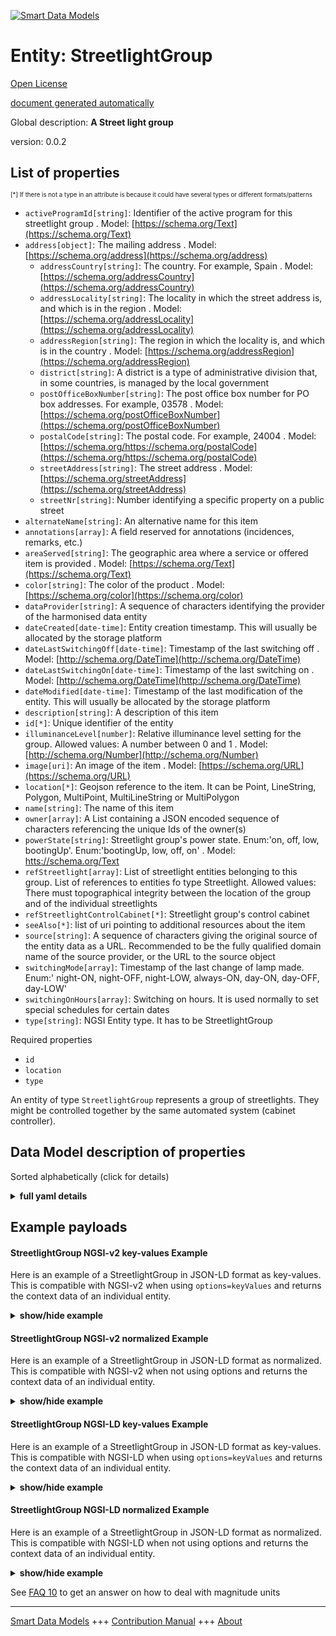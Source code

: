 <!-- 10-Header -->  
[![Smart Data Models](https://smartdatamodels.org/wp-content/uploads/2022/01/SmartDataModels_logo.png "Logo")](https://smartdatamodels.org)  
Entity: StreetlightGroup  
========================<!-- /10-Header -->  
<!-- 15-License -->  
[Open License](https://github.com/smart-data-models//dataModel.Streetlighting/blob/master/StreetlightGroup/LICENSE.md)  
[document generated automatically](https://docs.google.com/presentation/d/e/2PACX-1vTs-Ng5dIAwkg91oTTUdt8ua7woBXhPnwavZ0FxgR8BsAI_Ek3C5q97Nd94HS8KhP-r_quD4H0fgyt3/pub?start=false&loop=false&delayms=3000#slide=id.gb715ace035_0_60)  
<!-- /15-License -->  
<!-- 20-Description -->  
Global description: **A Street light group**  
version: 0.0.2  
<!-- /20-Description -->  
<!-- 30-PropertiesList -->  

## List of properties  

<sup><sub>[*] If there is not a type in an attribute is because it could have several types or different formats/patterns</sub></sup>  
- `activeProgramId[string]`: Identifier of the active program for this streetlight group  . Model: [https://schema.org/Text](https://schema.org/Text)- `address[object]`: The mailing address  . Model: [https://schema.org/address](https://schema.org/address)	- `addressCountry[string]`: The country. For example, Spain  . Model: [https://schema.org/addressCountry](https://schema.org/addressCountry)  
	- `addressLocality[string]`: The locality in which the street address is, and which is in the region  . Model: [https://schema.org/addressLocality](https://schema.org/addressLocality)  
	- `addressRegion[string]`: The region in which the locality is, and which is in the country  . Model: [https://schema.org/addressRegion](https://schema.org/addressRegion)  
	- `district[string]`: A district is a type of administrative division that, in some countries, is managed by the local government    
	- `postOfficeBoxNumber[string]`: The post office box number for PO box addresses. For example, 03578  . Model: [https://schema.org/postOfficeBoxNumber](https://schema.org/postOfficeBoxNumber)  
	- `postalCode[string]`: The postal code. For example, 24004  . Model: [https://schema.org/https://schema.org/postalCode](https://schema.org/https://schema.org/postalCode)  
	- `streetAddress[string]`: The street address  . Model: [https://schema.org/streetAddress](https://schema.org/streetAddress)  
	- `streetNr[string]`: Number identifying a specific property on a public street    
- `alternateName[string]`: An alternative name for this item  - `annotations[array]`: A field reserved for annotations (incidences, remarks, etc.)  - `areaServed[string]`: The geographic area where a service or offered item is provided  . Model: [https://schema.org/Text](https://schema.org/Text)- `color[string]`: The color of the product  . Model: [https://schema.org/color](https://schema.org/color)- `dataProvider[string]`: A sequence of characters identifying the provider of the harmonised data entity  - `dateCreated[date-time]`: Entity creation timestamp. This will usually be allocated by the storage platform  - `dateLastSwitchingOff[date-time]`: Timestamp of the last switching off  . Model: [http://schema.org/DateTime](http://schema.org/DateTime)- `dateLastSwitchingOn[date-time]`: Timestamp of the last switching on  . Model: [http://schema.org/DateTime](http://schema.org/DateTime)- `dateModified[date-time]`: Timestamp of the last modification of the entity. This will usually be allocated by the storage platform  - `description[string]`: A description of this item  - `id[*]`: Unique identifier of the entity  - `illuminanceLevel[number]`: Relative illuminance level setting for the group. Allowed values: A number between 0 and 1  . Model: [http://schema.org/Number](http://schema.org/Number)- `image[uri]`: An image of the item  . Model: [https://schema.org/URL](https://schema.org/URL)- `location[*]`: Geojson reference to the item. It can be Point, LineString, Polygon, MultiPoint, MultiLineString or MultiPolygon  - `name[string]`: The name of this item  - `owner[array]`: A List containing a JSON encoded sequence of characters referencing the unique Ids of the owner(s)  - `powerState[string]`: Streetlight group's power state. Enum:'on, off, low, bootingUp'. Enum:'bootingUp, low, off, on'  . Model: [htts://schema.org/Text](htts://schema.org/Text)- `refStreetlight[array]`: List of streetlight entities belonging to this group. List of references to entities fo type Streetlight. Allowed values: There must topographical integrity between the location of the group and of the individual streetlights  - `refStreetlightControlCabinet[*]`: Streetlight group's control cabinet  - `seeAlso[*]`: list of uri pointing to additional resources about the item  - `source[string]`: A sequence of characters giving the original source of the entity data as a URL. Recommended to be the fully qualified domain name of the source provider, or the URL to the source object  - `switchingMode[array]`: Timestamp of the last change of lamp made. Enum:' night-ON, night-OFF, night-LOW, always-ON, day-ON, day-OFF, day-LOW'  - `switchingOnHours[array]`: Switching on hours. It is used normally to set special schedules for certain dates  - `type[string]`: NGSI Entity type. It has to be StreetlightGroup  <!-- /30-PropertiesList -->  
<!-- 35-RequiredProperties -->  
Required properties  
- `id`  - `location`  - `type`  <!-- /35-RequiredProperties -->  
<!-- 40-RequiredProperties -->  
An entity of type `StreetlightGroup` represents a group of streetlights. They might be controlled together by the same automated system (cabinet controller).  
<!-- /40-RequiredProperties -->  
<!-- 50-DataModelHeader -->  
## Data Model description of properties  
Sorted alphabetically (click for details)  
<!-- /50-DataModelHeader -->  
<!-- 60-ModelYaml -->  
<details><summary><strong>full yaml details</strong></summary>    
```yaml  
StreetlightGroup:    
  description: A Street light group    
  properties:    
    activeProgramId:    
      description: Identifier of the active program for this streetlight group    
      type: string    
      x-ngsi:    
        model: https://schema.org/Text    
        type: Property    
    address:    
      description: The mailing address    
      properties:    
        addressCountry:    
          description: 'The country. For example, Spain'    
          type: string    
          x-ngsi:    
            model: https://schema.org/addressCountry    
            type: Property    
        addressLocality:    
          description: 'The locality in which the street address is, and which is in the region'    
          type: string    
          x-ngsi:    
            model: https://schema.org/addressLocality    
            type: Property    
        addressRegion:    
          description: 'The region in which the locality is, and which is in the country'    
          type: string    
          x-ngsi:    
            model: https://schema.org/addressRegion    
            type: Property    
        district:    
          description: 'A district is a type of administrative division that, in some countries, is managed by the local government'    
          type: string    
          x-ngsi:    
            type: Property    
        postOfficeBoxNumber:    
          description: 'The post office box number for PO box addresses. For example, 03578'    
          type: string    
          x-ngsi:    
            model: https://schema.org/postOfficeBoxNumber    
            type: Property    
        postalCode:    
          description: 'The postal code. For example, 24004'    
          type: string    
          x-ngsi:    
            model: https://schema.org/https://schema.org/postalCode    
            type: Property    
        streetAddress:    
          description: The street address    
          type: string    
          x-ngsi:    
            model: https://schema.org/streetAddress    
            type: Property    
        streetNr:    
          description: Number identifying a specific property on a public street    
          type: string    
          x-ngsi:    
            type: Property    
      type: object    
      x-ngsi:    
        model: https://schema.org/address    
        type: Property    
    alternateName:    
      description: An alternative name for this item    
      type: string    
      x-ngsi:    
        type: Property    
    annotations:    
      description: Annotations about the item    
      items:    
        type: string    
      type: array    
      x-ngsi:    
        model: https://schema.org/Text    
        type: Property    
    areaServed:    
      description: The geographic area where a service or offered item is provided    
      type: string    
      x-ngsi:    
        model: https://schema.org/Text    
        type: Property    
    color:    
      description: The color of the product    
      type: string    
      x-ngsi:    
        model: https://schema.org/color    
        type: Property    
    dataProvider:    
      description: A sequence of characters identifying the provider of the harmonised data entity    
      type: string    
      x-ngsi:    
        type: Property    
    dateCreated:    
      description: Entity creation timestamp. This will usually be allocated by the storage platform    
      format: date-time    
      type: string    
      x-ngsi:    
        type: Property    
    dateLastSwitchingOff:    
      description: Timestamp of the last switching off    
      format: date-time    
      type: string    
      x-ngsi:    
        model: http://schema.org/DateTime    
        type: Property    
    dateLastSwitchingOn:    
      description: Timestamp of the last switching on    
      format: date-time    
      type: string    
      x-ngsi:    
        model: http://schema.org/DateTime    
        type: Property    
    dateModified:    
      description: Timestamp of the last modification of the entity. This will usually be allocated by the storage platform    
      format: date-time    
      type: string    
      x-ngsi:    
        type: Property    
    description:    
      description: A description of this item    
      type: string    
      x-ngsi:    
        type: Property    
    id:    
      anyOf:    
        - description: Identifier format of any NGSI entity    
          maxLength: 256    
          minLength: 1    
          pattern: ^[\w\-\.\{\}\$\+\*\[\]`|~^@!,:\\]+$    
          type: string    
          x-ngsi:    
            type: Property    
        - description: Identifier format of any NGSI entity    
          format: uri    
          type: string    
          x-ngsi:    
            type: Property    
      description: Unique identifier of the entity    
      x-ngsi:    
        type: Property    
    illuminanceLevel:    
      description: 'Relative illuminance level setting for the group. Allowed values: A number between 0 and 1'    
      maximum: 1    
      minimum: 0    
      type: number    
      x-ngsi:    
        model: http://schema.org/Number    
        type: Property    
    image:    
      description: An image of the item    
      format: uri    
      type: string    
      x-ngsi:    
        model: https://schema.org/URL    
        type: Property    
    location:    
      description: 'Geojson reference to the item. It can be Point, LineString, Polygon, MultiPoint, MultiLineString or MultiPolygon'    
      oneOf:    
        - description: Geojson reference to the item. Point    
          properties:    
            bbox:    
              items:    
                type: number    
              minItems: 4    
              type: array    
            coordinates:    
              items:    
                type: number    
              minItems: 2    
              type: array    
            type:    
              enum:    
                - Point    
              type: string    
          required:    
            - type    
            - coordinates    
          title: GeoJSON Point    
          type: object    
          x-ngsi:    
            type: GeoProperty    
        - description: Geojson reference to the item. LineString    
          properties:    
            bbox:    
              items:    
                type: number    
              minItems: 4    
              type: array    
            coordinates:    
              items:    
                items:    
                  type: number    
                minItems: 2    
                type: array    
              minItems: 2    
              type: array    
            type:    
              enum:    
                - LineString    
              type: string    
          required:    
            - type    
            - coordinates    
          title: GeoJSON LineString    
          type: object    
          x-ngsi:    
            type: GeoProperty    
        - description: Geojson reference to the item. Polygon    
          properties:    
            bbox:    
              items:    
                type: number    
              minItems: 4    
              type: array    
            coordinates:    
              items:    
                items:    
                  items:    
                    type: number    
                  minItems: 2    
                  type: array    
                minItems: 4    
                type: array    
              type: array    
            type:    
              enum:    
                - Polygon    
              type: string    
          required:    
            - type    
            - coordinates    
          title: GeoJSON Polygon    
          type: object    
          x-ngsi:    
            type: GeoProperty    
        - description: Geojson reference to the item. MultiPoint    
          properties:    
            bbox:    
              items:    
                type: number    
              minItems: 4    
              type: array    
            coordinates:    
              items:    
                items:    
                  type: number    
                minItems: 2    
                type: array    
              type: array    
            type:    
              enum:    
                - MultiPoint    
              type: string    
          required:    
            - type    
            - coordinates    
          title: GeoJSON MultiPoint    
          type: object    
          x-ngsi:    
            type: GeoProperty    
        - description: Geojson reference to the item. MultiLineString    
          properties:    
            bbox:    
              items:    
                type: number    
              minItems: 4    
              type: array    
            coordinates:    
              items:    
                items:    
                  items:    
                    type: number    
                  minItems: 2    
                  type: array    
                minItems: 2    
                type: array    
              type: array    
            type:    
              enum:    
                - MultiLineString    
              type: string    
          required:    
            - type    
            - coordinates    
          title: GeoJSON MultiLineString    
          type: object    
          x-ngsi:    
            type: GeoProperty    
        - description: Geojson reference to the item. MultiLineString    
          properties:    
            bbox:    
              items:    
                type: number    
              minItems: 4    
              type: array    
            coordinates:    
              items:    
                items:    
                  items:    
                    items:    
                      type: number    
                    minItems: 2    
                    type: array    
                  minItems: 4    
                  type: array    
                type: array    
              type: array    
            type:    
              enum:    
                - MultiPolygon    
              type: string    
          required:    
            - type    
            - coordinates    
          title: GeoJSON MultiPolygon    
          type: object    
          x-ngsi:    
            type: GeoProperty    
      x-ngsi:    
        type: GeoProperty    
    name:    
      description: The name of this item    
      type: string    
      x-ngsi:    
        type: Property    
    owner:    
      description: A List containing a JSON encoded sequence of characters referencing the unique Ids of the owner(s)    
      items:    
        anyOf:    
          - description: Identifier format of any NGSI entity    
            maxLength: 256    
            minLength: 1    
            pattern: ^[\w\-\.\{\}\$\+\*\[\]`|~^@!,:\\]+$    
            type: string    
            x-ngsi:    
              type: Property    
          - description: Identifier format of any NGSI entity    
            format: uri    
            type: string    
            x-ngsi:    
              type: Property    
        description: Unique identifier of the entity    
        x-ngsi:    
          type: Property    
      type: array    
      x-ngsi:    
        type: Property    
    powerState:    
      description: 'Streetlight group''s power state. Enum:''on, off, low, bootingUp''. Enum:''bootingUp, low, off, on'''    
      enum:    
        - bootingUp    
        - low    
        - off    
        - on    
      type: string    
      x-ngsi:    
        model: htts://schema.org/Text    
        type: Property    
    refStreetlight:    
      description: 'List of streetlight entities belonging to this group. List of references to entities fo type Streetlight. Allowed values: There must topographical integrity between the location of the group and of the individual streetlights'    
      items:    
        anyOf:    
          - description: Identifier format of any NGSI entity    
            maxLength: 256    
            minLength: 1    
            pattern: ^[\w\-\.\{\}\$\+\*\[\]`|~^@!,:\\]+$    
            type: string    
            x-ngsi:    
              type: Property    
          - description: Identifier format of any NGSI entity    
            format: uri    
            type: string    
            x-ngsi:    
              type: Property    
      minItems: 1    
      type: array    
      uniqueItems: true    
      x-ngsi:    
        type: Relationship    
    refStreetlightControlCabinet:    
      anyOf:    
        - description: Identifier format of any NGSI entity    
          maxLength: 256    
          minLength: 1    
          pattern: ^[\w\-\.\{\}\$\+\*\[\]`|~^@!,:\\]+$    
          type: string    
          x-ngsi:    
            type: Property    
        - description: Identifier format of any NGSI entity    
          format: uri    
          type: string    
          x-ngsi:    
            type: Property    
      description: Streetlight group's control cabinet    
      x-ngsi:    
        type: Relationship    
    seeAlso:    
      description: list of uri pointing to additional resources about the item    
      oneOf:    
        - items:    
            format: uri    
            type: string    
          minItems: 1    
          type: array    
        - format: uri    
          type: string    
      x-ngsi:    
        type: Property    
    source:    
      description: 'A sequence of characters giving the original source of the entity data as a URL. Recommended to be the fully qualified domain name of the source provider, or the URL to the source object'    
      type: string    
      x-ngsi:    
        type: Property    
    switchingMode:    
      description: 'Timestamp of the last change of lamp made. Enum:'' night-ON, night-OFF, night-LOW, always-ON, day-ON, day-OFF, day-LOW'''    
      items:    
        enum:    
          - night-ON    
          - night-OFF    
          - night-LOW    
          - always-ON    
          - day-ON    
          - day-OFF    
          - day-LOW    
        type: string    
      type: array    
      x-ngsi:    
        type: Property    
    switchingOnHours:    
      description: Switching on hours. It is used normally to set special schedules for certain dates    
      items:    
        properties:    
          description:    
            description: Timestamp of the last change of lamp made    
            type: string    
            x-ngsi:    
              type: Property    
          from:    
            anyOf:    
              - format: date    
              - pattern: ^--((0[13578]|1[02])-31|(0[1,3-9]|1[0-2])-30|(0\d|1[0-2])-([0-2]\d))$    
                type: string    
            type: string    
          hours:    
            description: Timestamp of the last change of lamp made    
            type: string    
            x-ngsi:    
              type: Property    
          to:    
            anyOf:    
              - format: date    
              - pattern: ^--((0[13578]|1[02])-31|(0[1,3-9]|1[0-2])-30|(0\d|1[0-2])-([0-2]\d))$    
                type: string    
            description: Ending date (it can be yearless)    
            type: string    
            x-ngsi:    
              type: Property    
        required:    
          - from    
          - to    
          - hours    
        type: object    
      type: array    
      x-ngsi:    
        type: Property    
    type:    
      description: NGSI Entity type. It has to be StreetlightGroup    
      enum:    
        - StreetlightGroup    
      type: string    
      x-ngsi:    
        type: Property    
  required:    
    - id    
    - type    
    - location    
  type: object    
  x-derived-from: ""    
  x-disclaimer: 'Redistribution and use in source and binary forms, with or without modification, are permitted  provided that the license conditions are met. Copyleft (c) 2023 Contributors to Smart Data Models Program'    
  x-license-url: https://github.com/smart-data-models/dataModel.Streetlighting/blob/master/StreetlightGroup/LICENSE.md    
  x-model-schema: https://smart-data-models.github.io/dataModel.Streetlighting/Streetlight/schema.json    
  x-model-tags: ""    
  x-version: 0.1.0    
```  
</details>    
<!-- /60-ModelYaml -->  
<!-- 70-MiddleNotes -->  
<!-- /70-MiddleNotes -->  
<!-- 80-Examples -->  
## Example payloads    
#### StreetlightGroup NGSI-v2 key-values Example    
Here is an example of a StreetlightGroup in JSON-LD format as key-values. This is compatible with NGSI-v2 when  using `options=keyValues` and returns the context data of an individual entity.  
<details><summary><strong>show/hide example</strong></summary>    
```json  
{  
  "id": "streetlightgroup:mycity:A12",  
  "type": "StreetlightGroup",  
  "location": {  
    "type": "MultiLineString",  
    "coordinates": [  
      [  
        [  
          100.0,  
          0.0  
        ],  
        [  
          101.0,  
          1.0  
        ]  
      ],  
      [  
        [  
          102.0,  
          2.0  
        ],  
        [  
          103.0,  
          3.0  
        ]  
      ]  
    ]  
  },  
  "powerState": "on",  
  "areaServed": "Calle Comercial Centro",  
  "circuitId": "C-456-A467",  
  "dateLastSwitchingOn": "2016-07-07T19:59:06.618Z",  
  "dateLastSwitchingOff": "2016-07-07T07:59:06.618Z",  
  "refStreetlightCabinetController": "cabinetcontroller:CC45A34",  
  "switchingOnHours": [  
    {  
      "from": "--11-30",  
      "to": "--01-07",  
      "hours": "Mo,Su 16:00-02:00",  
      "description": "Christmas"  
    }  
  ]  
}  
```  
</details>  
#### StreetlightGroup NGSI-v2 normalized Example    
Here is an example of a StreetlightGroup in JSON-LD format as normalized. This is compatible with NGSI-v2 when not using options and returns the context data of an individual entity.  
<details><summary><strong>show/hide example</strong></summary>    
```json  
{  
  "id": "streetlightgroup:mycity:A12",  
  "type": "StreetlightGroup",  
  "circuitId": {  
    "type": "Text",  
    "value": "C-456-A467"  
  },  
  "powerState": {  
    "type": "Text",  
    "value": "on"  
  },  
  "dateLastSwitchingOn": {  
    "type": "DateTime",  
    "value": "2016-07-07T19:59:06.618Z"  
  },  
  "refStreetlightCabinetController": {  
    "type": "Text",  
    "value": "cabinetcontroller:CC45A34"  
  },  
  "dateLastSwitchingOff": {  
    "type": "DateTime",  
    "value": "2016-07-07T07:59:06.618Z"  
  },  
  "switchingOnHours": {  
    "type": "StructuredValue",  
    "value": [  
      {  
        "hours": "Mo,Su 16:00-02:00",  
        "to": "--01-07",  
        "from": "--11-30",  
        "description": "Christmas"  
      }  
    ]  
  },  
  "location": {  
    "type": "geo:json",  
    "value": {  
      "type": "MultiLineString",  
      "coordinates": [  
        [  
          [  
            100.0,  
            0.0  
          ],  
          [  
            101.0,  
            1.0  
          ]  
        ],  
        [  
          [  
            102.0,  
            2.0  
          ],  
          [  
            103.0,  
            3.0  
          ]  
        ]  
      ]  
    }  
  },  
  "areaServed": {  
    "type": "Text",  
    "value": "Calle Comercial Centro"  
  }  
}  
```  
</details>  
#### StreetlightGroup NGSI-LD key-values Example    
Here is an example of a StreetlightGroup in JSON-LD format as key-values. This is compatible with NGSI-LD when  using `options=keyValues` and returns the context data of an individual entity.  
<details><summary><strong>show/hide example</strong></summary>    
```json  
{  
  "id": "urn:ngsi-ld:StreetlightGroup:streetlightgroup:mycity:A12",  
  "type": "StreetlightGroup",  
  "areaServed": "Calle Comercial Centro",  
  "circuitId": "C-456-A467",  
  "dateLastSwitchingOff": "2016-07-07T07:59:06.618Z",  
  "dateLastSwitchingOn": "2016-07-07T19:59:06.618Z",  
  "location": {  
    "coordinates": [  
      [  
        [  
          100.0,  
          0.0  
        ],  
        [  
          101.0,  
          1.0  
        ]  
      ],  
      [  
        [  
          102.0,  
          2.0  
        ],  
        [  
          103.0,  
          3.0  
        ]  
      ]  
    ],  
    "type": "MultiLineString"  
  },  
  "powerState": "on",  
  "refStreetlightCabinetController": "urn:ngsi-ld:StreetlightCabinetController:cabinetcontroller:CC45A34",  
  "switchingOnHours": [  
    {  
      "description": "Christmas",  
      "from": "--11-30",  
      "hours": "Mo,Su 16:00-02:00",  
      "to": "--01-07"  
    }  
  ],  
  "@context": [  
    "https://raw.githubusercontent.com/smart-data-models/dataModel.Streetlighting/master/context.jsonld"  
  ]  
}  
```  
</details>  
#### StreetlightGroup NGSI-LD normalized Example    
Here is an example of a StreetlightGroup in JSON-LD format as normalized. This is compatible with NGSI-LD when not using options and returns the context data of an individual entity.  
<details><summary><strong>show/hide example</strong></summary>    
```json  
{  
  "id": "urn:ngsi-ld:StreetlightGroup:streetlightgroup:mycity:A12",  
  "type": "StreetlightGroup",  
  "areaServed": {  
    "type": "Property",  
    "value": "Calle Comercial Centro"  
  },  
  "circuitId": {  
    "type": "Property",  
    "value": "C-456-A467"  
  },  
  "dateLastSwitchingOff": {  
    "type": "Property",  
    "value": {  
      "@type": "DateTime",  
      "@value": "2016-07-07T07:59:06.618Z"  
    }  
  },  
  "dateLastSwitchingOn": {  
    "type": "Property",  
    "value": {  
      "@type": "DateTime",  
      "@value": "2016-07-07T19:59:06.618Z"  
    }  
  },  
  "location": {  
    "type": "GeoProperty",  
    "value": {  
      "type": "MultiLineString",  
      "coordinates": [  
        [  
          [  
            100.0,  
            0.0  
          ],  
          [  
            101.0,  
            1.0  
          ]  
        ],  
        [  
          [  
            102.0,  
            2.0  
          ],  
          [  
            103.0,  
            3.0  
          ]  
        ]  
      ]  
    }  
  },  
  "powerState": {  
    "type": "Property",  
    "value": "on"  
  },  
  "refStreetlightCabinetController": {  
    "type": "Relationship",  
    "object": "urn:ngsi-ld:StreetlightCabinetController:cabinetcontroller:CC45A34"  
  },  
  "switchingOnHours": {  
    "type": "Property",  
    "value": [  
      {  
        "hours": "Mo,Su 16:00-02:00",  
        "to": "--01-07",  
        "from": "--11-30",  
        "description": "Christmas"  
      }  
    ]  
  },  
  "@context": [  
    "https://raw.githubusercontent.com/smart-data-models/dataModel.Streetlighting/master/context.jsonld"  
  ]  
}  
```  
</details><!-- /80-Examples -->  
<!-- 90-FooterNotes -->  
<!-- /90-FooterNotes -->  
<!-- 95-Units -->  
See [FAQ 10](https://smartdatamodels.org/index.php/faqs/) to get an answer on how to deal with magnitude units  
<!-- /95-Units -->  
<!-- 97-LastFooter -->  
---  
[Smart Data Models](https://smartdatamodels.org) +++ [Contribution Manual](https://bit.ly/contribution_manual) +++ [About](https://bit.ly/Introduction_SDM)<!-- /97-LastFooter -->  
